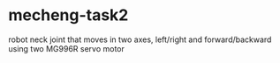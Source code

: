 # mecheng-task2
robot neck joint that moves in two axes, left/right and forward/backward using two MG996R servo motor
